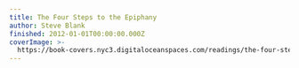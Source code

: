 ```yaml
---
title: The Four Steps to the Epiphany
author: Steve Blank
finished: 2012-01-01T00:00:00.000Z
coverImage: >-
  https://book-covers.nyc3.digitaloceanspaces.com/readings/the-four-steps-to-the-epiphany-01.jpg
---
```

